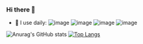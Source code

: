 ### Hi there 👋
<!--
**AlexRepaire/AlexRepaire** is a ✨ _special_ ✨ repository because its `README.md` (this file) appears on your GitHub profile.

Here are some ideas to get you started:
- 🚀 I use daily: JavaScript
- 🔭 I’m currently working on ...
- 🌱 I’m currently learning ...
- 👯 I’m looking to collaborate on ...
- 🤔 I’m looking for help with ...
- 💬 Ask me about ...
- 📫 How to reach me: ...
- 😄 Pronouns: ...
- ⚡ Fun fact: ...
-->
- 🚀 I use daily: ![image](https://user-images.githubusercontent.com/56023123/139941514-c7646ebd-b688-4ac4-999e-bdb33148d15f.png) ![image](https://user-images.githubusercontent.com/56023123/139941565-797522cb-5f9c-419e-a1c9-62ced9dc7135.png) ![image](https://user-images.githubusercontent.com/56023123/139941596-d1103dee-d32a-47f4-af29-56f0a061e36c.png) ![image](https://user-images.githubusercontent.com/56023123/139941882-dd2a1e0e-bd9a-4b34-81ac-78a13a95fb26.png)




![Anurag's GitHub stats](https://github-readme-stats.vercel.app/api?username=AlexRepaire&theme=default&show_icons=true)
[![Top Langs](https://github-readme-stats.vercel.app/api/top-langs/?username=AlexRepaire&layout=compact)](https://github.com/AlexRepaire/github-readme-stats)
